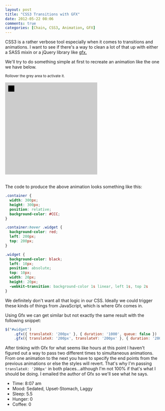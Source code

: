 ```yaml
---
layout: post
title: "CSS3 Transitions with GFX"
date: 2012-05-22 08:06
comments: true
categories: [Chain, CSS3, Animation, GFX]
---
```


CSS3 is a rather verbose tool especially when it comes to transitions and animations. I want to see if there's a way to clean a lot of that up with either a SASS mixin or a jQuery library like [gfx.](http://maccman.github.com/gfx/)

We'll try to do something simple at first to recreate an animation like the one we have below.

<small>Rollover the grey area to activate it.</small>
<!-- CSS Styles: -->
<div>
  <style type="text/css">
    .container {
      width: 300px;
      height: 300px;
      position: relative;
      background-color: #CCC;
    }

    #example1 .container:hover .widget {
      background-color: red;
      left: 200px;
      top: 200px;
    }

    #example1 .widget {
      background-color: black;
      left: 10px;
      position: absolute;
      top: 10px;
      width: 20px;
      height: 20px;
      -webkit-transition: background-color 1s linear, left 1s, top 2s
    }
  </style>
</div>

<div id="example1">
  <div class="container">
      <div class="widget"></div>
  </div>​​​​​​​​​​​​​​​​​​​​​​​​​​​​​​​​​​​​​​​​​
</div>

The code to produce the above animation looks something like this:

``` css
.container {
  width: 300px;
  height: 300px;
  position: relative;
  background-color: #CCC;
}

.container:hover .widget {
  background-color: red;
  left: 200px;
  top: 200px;
}

.widget {
  background-color: black;
  left: 10px;
  position: absolute;
  top: 10px;
  width: 20px;
  height: 20px;
  -webkit-transition: background-color 1s linear, left 1s, top 2s
}
```
We definitely don't want all that logic in our CSS. Ideally we could trigger these kinds of things from JavaScript, which is where Gfx comes in.

Using Gfx we can get similar but not exactly the same result with the following snippet:

``` js
$("#widget")
    .gfx({ translateX: '200px' }, { duration: '1000', queue: false })
    .gfx({ translateX: '200px', translateY: '200px' }, { duration: '2000' });
```

After tinking with Gfx for what seems like hours at this point I haven't figured out a way to pass two different times to simultaneous animations. From one animation to the next you have to specify the end points from the previous animations or else the styles will revert. That's why I'm passing `translateX: '200px'` in both places...although I'm not 100% if that's what I should be doing. I emailed the author of Gfx so we'll see what he says. 

- Time: 8:07 am
- Mood: Sedated, Upset-Stomach, Laggy
- Sleep: 5.5
- Hunger: 0
- Coffee: 0
